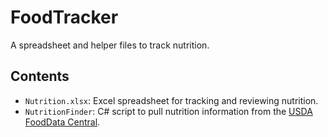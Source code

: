 # FoodTracker
A spreadsheet and helper files to track nutrition.

## Contents
* `Nutrition.xlsx`: Excel spreadsheet for tracking and reviewing nutrition.
* `NutritionFinder`: C# script to pull nutrition information from the [USDA FoodData Central](https://fdc.nal.usda.gov/).
